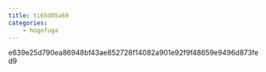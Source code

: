 ```yaml
---
title: ti65d05a69
categories:
    - hogefuga
---
```

e639e25d790ea86948bf43ae852728f14082a901e92f9f48659e9496d873fed9